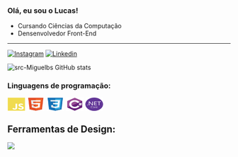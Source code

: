 ### Olá, eu sou o Lucas!

- Cursando Ciências da Computação
- Densenvolvedor Front-End

<hr>

[![Instagram](https://img.shields.io/badge/Instagram-E4405F?style=for-the-badge&logo=instagram&logoColor=white)](https://www.instagram.com/lucasmiguelbs/)
[![Linkedin](https://img.shields.io/badge/LinkedIn-0077B5?style=for-the-badge&logo=linkedin&logoColor=white)](https://www.linkedin.com/in/lucas-miguel-40984a209/)

![src-Miguelbs GitHub stats](https://github-readme-stats.vercel.app/api?username=src-Miguelbs&show_icons=true&theme=dracula&include_all_commits=true&count_private=true)

### Linguagens de programação:

<div>
   <img align="center" height="30" width="40" src="https://raw.githubusercontent.com/devicons/devicon/master/icons/javascript/javascript-plain.svg">
  <img align="center" height="30" width="40" src="https://raw.githubusercontent.com/devicons/devicon/master/icons/html5/html5-original.svg">
  <img align="center" height="30" width="40" src="https://raw.githubusercontent.com/devicons/devicon/master/icons/css3/css3-original.svg">
  <img align="center" height="30" width="40" src="https://raw.githubusercontent.com/devicons/devicon/master/icons/csharp/csharp-original.svg">
  <img align="center" height="30" width="40" src="https://github.com/devicons/devicon/blob/master/icons/dotnetcore/dotnetcore-original.svg">
</div>

## Ferramentas de Design:

<div>
  <img src="https://img.shields.io/badge/Adobe%20Photoshop-31A8FF?style=for-the-badge&logo=Adobe%20Photoshop&logoColor=black">
</div>

